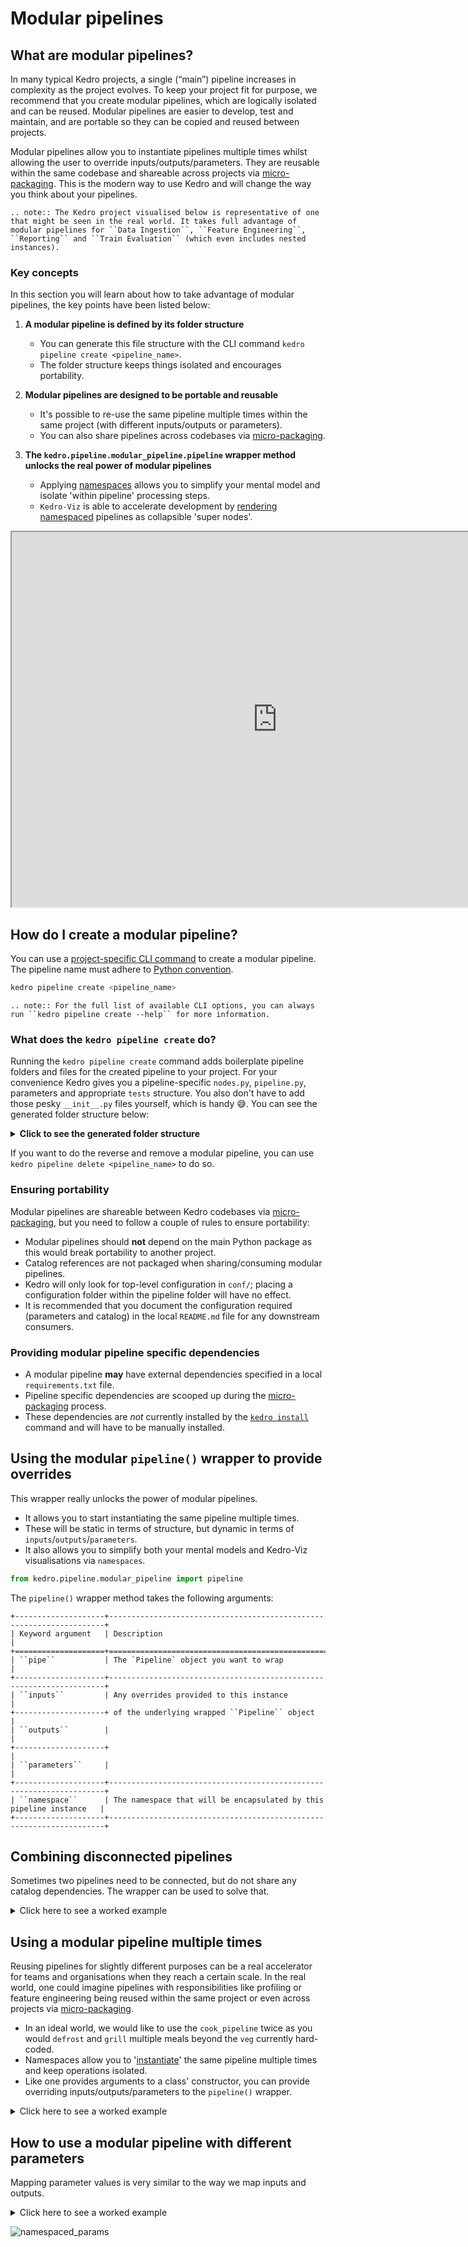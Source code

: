 # Modular pipelines

## What are modular pipelines?

In many typical Kedro projects, a single (“main”) pipeline increases in complexity as the project evolves. To keep your project fit for purpose, we recommend that you create modular pipelines, which are logically isolated and can be reused. Modular pipelines are easier to develop, test and maintain, and are portable so they can be copied and reused between projects.

Modular pipelines allow you to instantiate pipelines multiple times whilst allowing the user to override inputs/outputs/parameters. They are reusable within the same codebase and shareable across projects via [micro-packaging](04_micro_packaging.md). This is the modern way to use Kedro and will change the way you think about your pipelines.

```eval_rst
.. note:: The Kedro project visualised below is representative of one that might be seen in the real world. It takes full advantage of modular pipelines for ``Data Ingestion``, ``Feature Engineering``, ``Reporting`` and ``Train Evaluation`` (which even includes nested instances).
```

### Key concepts

In this section you will learn about how to take advantage of modular pipelines, the key points have been listed below:

1. **A modular pipeline is defined by its folder structure**

   * You can generate this file structure with the CLI command ``kedro pipeline create <pipeline_name>``.
   * The folder structure keeps things isolated and encourages portability.

2. **Modular pipelines are designed to be portable and reusable**

   * It's possible to re-use the same pipeline multiple times within the same project (with different inputs/outputs or parameters).
   * You can also share pipelines across codebases via [micro-packaging](04_micro_packaging.md).

3. **The `kedro.pipeline.modular_pipeline.pipeline` wrapper method unlocks the real power of modular pipelines**

   * Applying [namespaces](https://en.wikipedia.org/wiki/Namespace) allows you to simplify your mental model and isolate 'within pipeline' processing steps.
   * ``Kedro-Viz`` is able to accelerate development by [rendering namespaced](../03_tutorial/06_visualise_pipeline.md) pipelines as collapsible 'super nodes'.

<iframe
    src="http://demo.kedro.org"
    width="850",
    height="600"
></iframe>

## How do I create a modular pipeline?

You can use a [project-specific CLI command](../09_development/03_commands_reference.md#kedro-commands) to create a modular pipeline. The pipeline name must adhere to [Python convention](https://realpython.com/python-pep8/#naming-conventions).

```bash
kedro pipeline create <pipeline_name>
```

```eval_rst
.. note:: For the full list of available CLI options, you can always run ``kedro pipeline create --help`` for more information.
```

### What does the ``kedro pipeline create`` do?

Running the `kedro pipeline create` command adds boilerplate pipeline folders and files for the created pipeline to your project. For your convenience Kedro gives you a pipeline-specific `nodes.py`, `pipeline.py`, parameters and appropriate `tests` structure. You also don't have to add those pesky `__init__.py` files yourself, which is handy 😅. You can see the generated folder structure below: 

<details>
<summary><b>Click to see the generated folder structure</b></summary>

```text
├── conf
│   └── base
│       └── parameters
│           └── {{pipeline_name}}.yml  <-- Pipeline specific parameters
└── src
    ├── my_project
    │   ├── __init__.py
    │   ├── pipelines
    │   |   ├── __init__.py
    │   |   └── {{pipeline_name}}      <-- This folder defines the modular pipeline
    │   |       ├── README.md          <-- To store pipeline specific documentation 
    │   |       ├── __init__.py        <-- So that Python treats this pipeline as a module
    │   |       ├── nodes.py           <-- To declare your nodes
    │   |       └── pipeline.py        <-- To structure the pipeline itself
    |   └──  pipeline_registry.py      <-- Does NOT automatically update the registry 
    └── tests
        ├── __init__.py
        └── pipelines
            ├── __init__.py
            └── {{pipeline_name}}      <-- Pipeline specific tests
                ├── __init__.py
                └── test_pipeline.py

```

</details>

If you want to do the reverse and remove a modular pipeline, you can use ``kedro pipeline delete <pipeline_name>`` to do so.

### Ensuring portability

Modular pipelines are shareable between Kedro codebases via [micro-packaging](04_micro_packaging.md), but you need to follow a couple of rules to ensure portability:

* Modular pipelines should **not** depend on the main Python package as this would break portability to another project.
* Catalog references are not packaged when sharing/consuming modular pipelines.
* Kedro will only look for top-level configuration in `conf/`; placing a configuration folder within the pipeline folder will have no effect.
* It is recommended that you document the configuration required (parameters and catalog) in the local `README.md` file for any downstream consumers.

### Providing modular pipeline specific dependencies

* A modular pipeline **may** have external dependencies specified in a local `requirements.txt` file.
* Pipeline specific dependencies are scooped up during the [micro-packaging](04_micro_packaging.md) process.
* These dependencies are _not_ currently installed by the [`kedro install`](../09_development/03_commands_reference.md#install-all-package-dependencies) command and will have to be manually installed.

## Using the modular `pipeline()` wrapper to provide overrides

This wrapper really unlocks the power of modular pipelines.

* It allows you to start instantiating the same pipeline multiple times.
* These will be static in terms of structure, but dynamic in terms of `inputs`/`outputs`/`parameters`.
* It also allows you to simplify both your mental models and Kedro-Viz visualisations via `namespaces`.

```python
from kedro.pipeline.modular_pipeline import pipeline
```

The `pipeline()` wrapper method takes the following arguments:

```eval_rst
+--------------------+---------------------------------------------------------------------+
| Keyword argument   | Description                                                         |
+====================+=====================================================================+
| ``pipe``           | The `Pipeline` object you want to wrap                              |
+--------------------+---------------------------------------------------------------------+
| ``inputs``         | Any overrides provided to this instance                             |
+--------------------+ of the underlying wrapped ``Pipeline`` object                       |
| ``outputs``        |                                                                     |
+--------------------+                                                                     |
| ``parameters``     |                                                                     |
+--------------------+---------------------------------------------------------------------+
| ``namespace``      | The namespace that will be encapsulated by this pipeline instance   |
+--------------------+---------------------------------------------------------------------+
```

## Combining disconnected pipelines

Sometimes two pipelines need to be connected, but do not share any catalog dependencies. The wrapper can be used to solve that.

<details>
<summary>Click here to see a worked example</summary>

In this example, there is a `lunch_pipeline` to make us lunch. The 'verbs', `defrost` and `eat`, are Python functions and the inputs/outputs are food at different points of the process (`frozen`, `thawed` and `food`).

```python
cook_pipeline = Pipeline(
    [
        node(
            func=defrost, 
            inputs="frozen_veg", 
            outputs="veg"
        ), 
        node(
            func=grill, 
            inputs="veg", 
            outputs="grilled_veg"
        )
    ]
)

lunch_pipeline = Pipeline(
    [
        node(
            func=eat, 
            inputs="food", 
            outputs=None
        )
    ]
)

cook_pipeline + lunch_pipeline 
```

This combination will visualise since it's valid pre-runtime, but it will not run since `food` is not an output of the `cook_pipeline` because the output of the `cook_pipeline` is `grilled_veg`:

![disjoined](../meta/images/cook_disjointed.png)

* Combining `cook_pipeline + lunch_pipeline` will not work since `food` doesn't exist as an output of the `cook_pipeline`.
* In this case, we will need to map `grilled_veg` to the expected input of `food`.

The wrapper allows us to provide a mapping and fix this disconnect.

```python
from kedro.pipeline.modular_pipeline import pipeline

prep_pipeline = pipeline(
        pipe=cook_pipeline, 
        inputs={"food" : "grilled_veg"} 
)

meal_pipeline = prep_pipeline + lunch_pipeline
```

Providing this input/output override will join up the pipeline nicely:

![joined](../meta/images/cook_joined.png)

```eval_rst
.. note:: In this example we have used the ``+`` operator to join two pipelines. Remember you can also use ``sum()`` or pass a list of pipelines to the ``Pipeline()`` constructor as well.
```

</details>

## Using a modular pipeline multiple times

Reusing pipelines for slightly different purposes can be a real accelerator for teams and organisations when they reach a certain scale. In the real world, one could imagine pipelines with responsibilities like profiling or feature engineering being reused within the same project or even across projects via [micro-packaging](04_micro_packaging.md).

* In an ideal world, we would like to use the `cook_pipeline` twice as you would `defrost` and `grill` multiple meals beyond the `veg` currently hard-coded.
* Namespaces allow you to '[instantiate](https://en.wikipedia.org/wiki/Instance_(computer_science))' the same pipeline multiple times and keep operations isolated.
* Like one provides arguments to a class' constructor, you can provide overriding inputs/outputs/parameters to the `pipeline()` wrapper.

<details>
<summary>Click here to see a worked example</summary>

```python
cook_pipeline = Pipeline(
    [
        node(
            func=defrost, 
            inputs="frozen_veg", 
            outputs="veg", 
            name="defrost_node"
        ),
        node(
            func=grill, 
            inputs="veg", 
            outputs="grilled_veg"
        ),
    ]
)

eat_breakfast_pipeline = Pipeline(
    [
        node(
            func=eat_breakfast, 
            inputs="breakfast_food", 
            outputs=None
        )
    ]
)
eat_lunch_pipeline = Pipeline(
    [
        node(
            func=eat_lunch, 
            inputs="lunch_food", 
            outputs=None
        )
    ]
)

cook_pipeline + eat_breakfast_pipeline + eat_lunch_pipeline 
```

If we visualise the snippet above, we see a disjointed pipeline:

* We need to "defrost" two different types of food via different pipelines.
* We can't use the `cook_pipeline` twice because the internal dataset names will conflict.
* Mapping all datasets via the `pipeline()`  wrapper will also cause conflicts.

![cook no namespace](../meta/images/cook_no_namespace.png)

Adding namespaces solves this issue:

```python
cook_breakfast_pipeline = pipeline(
    pipe=cook_pipeline,
    inputs="frozen_veg",  # inputs stay the same, don't namespace
    outputs={"grilled_veg": "breakfast_food"},
    namespace="breakfast",
)
cook_lunch_pipeline = pipeline(
    pipe=cook_pipeline,
    inputs="frozen_veg",  # inputs stay the same, don't namespace
    outputs={"grilled_veg": "lunch_food"},
    namespace="lunch",
)

final_pipeline = (
    cook_breakfast_pipeline
    + eat_breakfast_pipeline
    + cook_lunch_pipeline
    + eat_lunch_pipeline
)
```

* `namespace="lunch"` renames all datasets and nodes, prefixing them with `"lunch."`.
* The datasets that we explicitly "freeze" (`frozen_veg`) or remap (`grilled_veg`) are not affected/prefixed.
* Remapping free outputs is required since "breakfast_food" and "lunch_food" are the names expected by the `eat_breakfast_pipeline` and `eat_lunch_pipeline` respectively.
* The resulting pipeline now has two separate nodes, `breakfast.defrost_node` and `lunch.defrost_node`.
* Also two separate datasets `breakfast.veg` and `lunch.veg` connect the nodes inside the pipelines, causing no confusion between them.

![namespaced](../meta/images/cook_namespaced.gif)

* Visualising the `final_pipeline` highlights how namespaces become 'super nodes' which encapsulate the wrapped pipeline.
* This example demonstrates how we can reuse the same `cook_pipeline` with slightly different arguments.
* Namespaces can also be arbitrarily nested with the `.` character.

```eval_rst
.. note:: Parameter references (``params:`` and ``parameters``) will not be namespaced
```

</details>

## How to use a modular pipeline with different parameters

 Mapping parameter values is very similar to the way we map inputs and outputs.

<details>
<summary>Click here to see a worked example</summary>

* We instantiate the `template_pipeline` twice, but pass in different parameters.
* `input1` and `input2` are 'frozen' and thus shared in both instances.
* `params:override_me` does not actually exist and is designed to be overridden in both cases.
* Providing a namespace isolates the intermediate operation and visualises nicely.

```python
template_pipeline = Pipeline(
    [
        node(
            func=node_func1, 
            inputs=["input1", "input2", "params:override_me"], 
            outputs="intermediary_output"
        ),
        node(
            func=node_func2, 
            inputs="intermediary_output", 
            outputs="output"
        ),
    ]
)

alpha_pipeline = pipeline(
    pipe=template_pipeline,
    inputs={"input1", "input2"},
    parameters={"params:override_me": "params:alpha"}
    namespace="alpha"
)

beta_pipeline = pipeline(
    pipe=template_pipeline,
    inputs={"input1", "input2"},
    parameters={"params:override_me": "params:beta"},
    namespace="beta",
)

final_pipeline = alpha_pipeline + beta_pipeline
```

</details>

![namespaced_params](../meta/images/cook_params.png)
